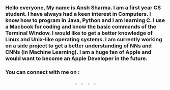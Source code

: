 
### Hello everyone, My name is Ansh Sharma. I am a first year CS student. I have always had a keen interest in Computers. I know how to program in Java, Python and I am learning C. I use a Macbook for coding and know the basic commands of the Terminal Window. I would like to get a better knowledge of Linux and Unix-like operating systems. I am currently working on a side project to get a better understanding of NNs and CNNs (in Machine Learning). I am a huge fan of Apple and would want to become an Apple Developer in the future. 


### You can connect with me on :
<p align="center">
<a href="https://www.instagram.com/anshsharma17_/" rel="Instagram"><img src="https://www.flaticon.com/svg/static/icons/svg/2111/2111463.svg" width=3% /></a> 
<a href="https://twitter.com/anshs17_" rel="Twitter"><img src="https://www.flaticon.com/svg/static/icons/svg/733/733579.svg" width=3% /></a>
  <a href="https://www.linkedin.com/in/ansh-sharma-73a5051a6/" rel="Linkedin"><img src="https://www.flaticon.com/svg/static/icons/svg/174/174857.svg" width=3% /></a>
    <a href="https://www.youtube.com/channel/UCezjqwLWu4OfM0__kMh5VEQ?" rel="Youtube"><img src="https://www.flaticon.com/svg/static/icons/svg/187/187209.svg" width=3% /></a>





